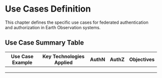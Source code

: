 # Use Cases Definition

This chapter defines the specific use cases for federated authentication and authorization in Earth Observation systems.

## Use Case Summary Table

| Use Case Example    | Key Technologies Applied | AuthN |AuthZ | Objectives |
| -------- | ------- | ------- |------- |------- |
|   |     |  |    |    |
|  |      |     |     |     |
|     |   |    |    |    |
